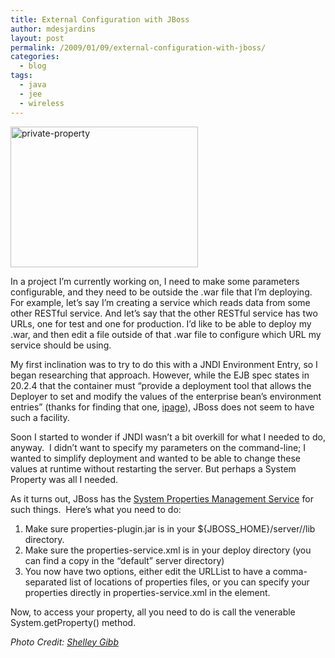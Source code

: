 ```yaml
---
title: External Configuration with JBoss
author: mdesjardins
layout: post
permalink: /2009/01/09/external-configuration-with-jboss/
categories:
  - blog
tags:
  - java
  - jee
  - wireless
---
```

<img class="alignright size-medium wp-image-213" title="private-property" src="http://www.cereslogic.com/pages/wp-content/uploads/2009/01/private-property-300x225.jpg" alt="private-property" width="300" height="225" />

In a project I&#8217;m currently working on, I need to make some parameters configurable, and they need to be outside the .war file that I&#8217;m deploying. For example, let&#8217;s say I&#8217;m creating a service which reads data from some other RESTful service. And let&#8217;s say that the other RESTful service has two URLs, one for test and one for production. I&#8217;d like to be able to deploy my .war, and then edit a file outside of that .war file to configure which URL my service should be using.

My first inclination was to try to do this with a JNDI Environment Entry, so I began researching that approach. However, while the EJB spec states in 20.2.4 that the container must &#8220;provide a deployment tool that allows the Deployer to set and modify the values of the enterprise bean&#8217;s environment entries&#8221; (thanks for finding that one, [ipage][1]), JBoss does not seem to have such a facility.

Soon I started to wonder if JNDI wasn&#8217;t a bit overkill for what I needed to do, anyway.  I didn&#8217;t want to specify my parameters on the command-line; I wanted to simplify deployment and wanted to be able to change these values at runtime without restarting the server. But perhaps a System Property was all I needed.

As it turns out, JBoss has the [System Properties Management Service][2] for such things.  Here&#8217;s what you need to do:

1.  Make sure properties-plugin.jar is in your ${JBOSS_HOME}/server/<server>/lib directory.
2.  Make sure the properties-service.xml is in your deploy directory (you can find a copy in the &#8220;default&#8221; server directory)
3.  You now have two options, either edit the URLList to have a comma-separated list of locations of properties files, or you can specify your properties directly in properties-service.xml in the <attribute name=&#8221;Properties&#8221;> element.

Now, to access your property, all you need to do is call the venerable System.getProperty() method.

*Photo Credit: [Shelley Gibb][3]*

 [1]: http://www.jboss.com/?module=bb&op=viewtopic&t=58190
 [2]: http://docs.jboss.org/jbossas/jboss4guide/r3/html/ch10.html
 [3]: http://flickr.com/people/shelleygibb/